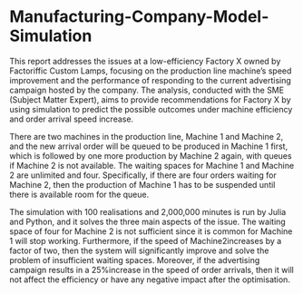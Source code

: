 # Manufacturing-Company-Model-Simulation
 This report addresses the issues at a low-efficiency Factory X owned by Factoriffic Custom Lamps, focusing on the production line machine’s speed improvement and the performance of responding to the current advertising campaign hosted by the company. The analysis, conducted with the SME (Subject Matter Expert), aims to provide recommendations for Factory X by using simulation to predict the possible outcomes under machine efficiency and order arrival speed increase.

There are two machines in the production line, Machine 1 and Machine 2, and the new arrival order will be queued to be produced in Machine 1 first, which is followed by one more production by Machine 2 again, with queues if Machine 2 is not available. The waiting spaces for Machine 1 and Machine 2 are unlimited and four. Specifically, if there are four orders waiting for Machine 2, then the production of Machine 1 has to be suspended until there is available room for the queue.

The simulation with 100 realisations and 2,000,000 minutes is run by Julia and Python, and it solves the three main aspects of the issue. The waiting space of four for Machine 2 is not sufficient since it is common for Machine 1 will stop working. Furthermore, if the speed of Machine2increases by a factor of two, then the system will significantly improve and solve the problem of insufficient waiting spaces. Moreover, if the advertising campaign results in a 25%increase in the speed of order arrivals, then it will not affect the efficiency or have any negative impact after the optimisation.
